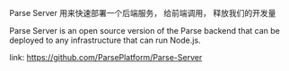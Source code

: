 Parse Server 用来快速部署一个后端服务， 给前端调用， 释放我们的开发量

Parse Server is an open source version of the Parse backend that can be deployed to any infrastructure that can run Node.js. 

link: https://github.com/ParsePlatform/Parse-Server